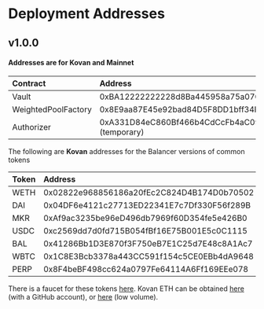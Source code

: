 # Deployment Addresses

## v1.0.0

#### Addresses are for Kovan and Mainnet

| **Contract** | **Address** |
| :--- | :--- |
| Vault | 0xBA12222222228d8Ba445958a75a0704d566BF2C8 |
| WeightedPoolFactory | 0x8E9aa87E45e92bad84D5F8DD1bff34Fb92637dE9 |
| Authorizer | 0xA331D84eC860Bf466b4CdCcFb4aC09a1B43F3aE6 \(temporary\) |

The following are **Kovan** addresses for the Balancer versions of common tokens

| **Token** | **Address** |
| :--- | :--- |
| WETH | 0x02822e968856186a20fEc2C824D4B174D0b70502 |
| DAI | 0x04DF6e4121c27713ED22341E7c7Df330F56f289B      |
| MKR | 0xAf9ac3235be96eD496db7969f60D354fe5e426B0 |
| USDC | 0xc2569dd7d0fd715B054fBf16E75B001E5c0C1115 |
| BAL | 0x41286Bb1D3E870f3F750eB7E1C25d7E48c8A1Ac7 |
| WBTC | 0x1C8E3Bcb3378a443CC591f154c5CE0EBb4dA9648 |
| PERP | 0x8F4beBF498cc624a0797Fe64114A6Ff169EEe078 |

There is a faucet for these tokens [here](https://balancer-faucet.on.fleek.co/). Kovan ETH can be obtained [here](https://faucet.kovan.network/%20) \(with a GitHub account\), or [here](https://app.mycrypto.com/faucet) \(low volume\).

